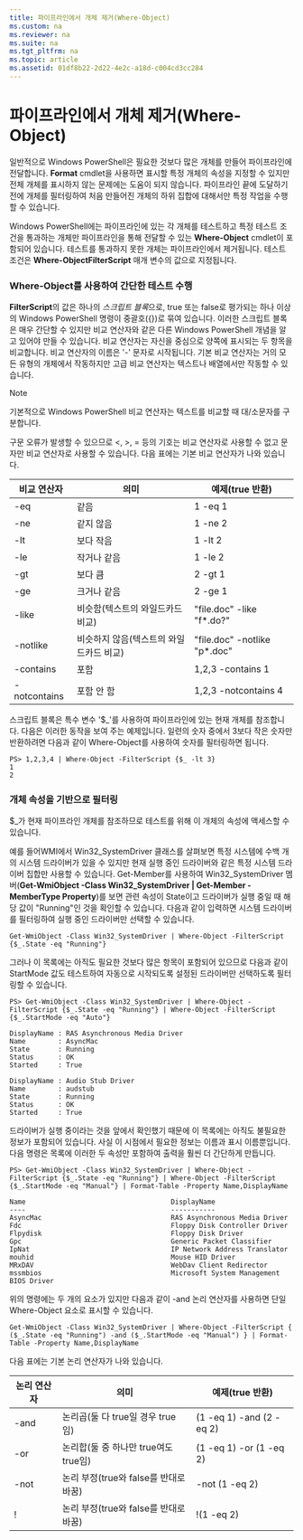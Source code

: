 ```yaml
---
title: 파이프라인에서 개체 제거(Where-Object)
ms.custom: na
ms.reviewer: na
ms.suite: na
ms.tgt_pltfrm: na
ms.topic: article
ms.assetid: 01df8b22-2d22-4e2c-a18d-c004cd3cc284
---
```

# 파이프라인에서 개체 제거(Where-Object)
일반적으로 Windows PowerShell은 필요한 것보다 많은 개체를 만들어 파이프라인에 전달합니다. **Format** cmdlet을 사용하면 표시할 특정 개체의 속성을 지정할 수 있지만 전체 개체를 표시하지 않는 문제에는 도움이 되지 않습니다. 파이프라인 끝에 도달하기 전에 개체를 필터링하여 처음 만들어진 개체의 하위 집합에 대해서만 특정 작업을 수행할 수 있습니다.

Windows PowerShell에는 파이프라인에 있는 각 개체를 테스트하고 특정 테스트 조건을 통과하는 개체만 파이프라인을 통해 전달할 수 있는 **Where\-Object** cmdlet이 포함되어 있습니다. 테스트를 통과하지 못한 개체는 파이프라인에서 제거됩니다. 테스트 조건은 **Where\-ObjectFilterScript** 매개 변수의 값으로 지정됩니다.

### Where\-Object를 사용하여 간단한 테스트 수행
**FilterScript**의 값은 하나의 *스크립트 블록*으로, true 또는 false로 평가되는 하나 이상의 Windows PowerShell 명령이 중괄호({})로 묶여 있습니다. 이러한 스크립트 블록은 매우 간단할 수 있지만 비교 연산자와 같은 다른 Windows PowerShell 개념을 알고 있어야 만들 수 있습니다. 비교 연산자는 자신을 중심으로 양쪽에 표시되는 두 항목을 비교합니다. 비교 연산자의 이름은 '\-' 문자로 시작됩니다. 기본 비교 연산자는 거의 모든 유형의 개체에서 작동하지만 고급 비교 연산자는 텍스트나 배열에서만 작동할 수 있습니다.

> [!NOTE]
> 기본적으로 Windows PowerShell 비교 연산자는 텍스트를 비교할 때 대/소문자를 구분합니다.

구문 오류가 발생할 수 있으므로 <, >, \= 등의 기호는 비교 연산자로 사용할 수 없고 문자만 비교 연산자로 사용할 수 있습니다. 다음 표에는 기본 비교 연산자가 나와 있습니다.

|비교 연산자|의미|예제(true 반환)|
|-----------------------|-----------|--------------------------|
|\-eq|같음|1 \-eq 1|
|\-ne|같지 않음|1 \-ne 2|
|\-lt|보다 작음|1 \-lt 2|
|\-le|작거나 같음|1 \-le 2|
|\-gt|보다 큼|2 \-gt 1|
|\-ge|크거나 같음|2 \-ge 1|
|\-like|비슷함(텍스트의 와일드카드 비교)|"file.doc" \-like "f\*.do?"|
|\-notlike|비슷하지 않음(텍스트의 와일드카드 비교)|"file.doc" \-notlike "p\*.doc"|
|\-contains|포함|1,2,3 \-contains 1|
|\-notcontains|포함 안 함|1,2,3 \-notcontains 4|

스크립트 블록은 특수 변수 '$\_'를 사용하여 파이프라인에 있는 현재 개체를 참조합니다. 다음은 이러한 동작을 보여 주는 예제입니다. 일련의 숫자 중에서 3보다 작은 숫자만 반환하려면 다음과 같이 Where\-Object를 사용하여 숫자를 필터링하면 됩니다.

```
PS> 1,2,3,4 | Where-Object -FilterScript {$_ -lt 3}
1
2
```

### 개체 속성을 기반으로 필터링
$\_가 현재 파이프라인 개체를 참조하므로 테스트를 위해 이 개체의 속성에 액세스할 수 있습니다.

예를 들어WMI에서 Win32_SystemDriver 클래스를 살펴보면 특정 시스템에 수백 개의 시스템 드라이버가 있을 수 있지만 현재 실행 중인 드라이버와 같은 특정 시스템 드라이버 집합만 사용할 수 있습니다. Get\-Member를 사용하여 Win32_SystemDriver 멤버(**Get\-WmiObject \-Class Win32\_SystemDriver | Get\-Member \-MemberType Property**)를 보면 관련 속성이 State이고 드라이버가 실행 중일 때 해당 값이 "Running"인 것을 확인할 수 있습니다. 다음과 같이 입력하면 시스템 드라이버를 필터링하여 실행 중인 드라이버만 선택할 수 있습니다.

```
Get-WmiObject -Class Win32_SystemDriver | Where-Object -FilterScript {$_.State -eq "Running"}
```

그러나 이 목록에는 아직도 필요한 것보다 많은 항목이 포함되어 있으므로 다음과 같이 StartMode 값도 테스트하여 자동으로 시작되도록 설정된 드라이버만 선택하도록 필터링할 수 있습니다.

```
PS> Get-WmiObject -Class Win32_SystemDriver | Where-Object -FilterScript {$_.State -eq "Running"} | Where-Object -FilterScript {$_.StartMode -eq "Auto"}

DisplayName : RAS Asynchronous Media Driver
Name        : AsyncMac
State       : Running
Status      : OK
Started     : True

DisplayName : Audio Stub Driver
Name        : audstub
State       : Running
Status      : OK
Started     : True
```

드라이버가 실행 중이라는 것을 앞에서 확인했기 때문에 이 목록에는 아직도 불필요한 정보가 포함되어 있습니다. 사실 이 시점에서 필요한 정보는 이름과 표시 이름뿐입니다. 다음 명령은 목록에 이러한 두 속성만 포함하여 출력을 훨씬 더 간단하게 만듭니다.

```
PS> Get-WmiObject -Class Win32_SystemDriver | Where-Object -FilterScript {$_.State -eq "Running"} | Where-Object -FilterScript {$_.StartMode -eq "Manual"} | Format-Table -Property Name,DisplayName

Name                                    DisplayName
----                                    -----------
AsyncMac                                RAS Asynchronous Media Driver
Fdc                                     Floppy Disk Controller Driver
Flpydisk                                Floppy Disk Driver
Gpc                                     Generic Packet Classifier
IpNat                                   IP Network Address Translator
mouhid                                  Mouse HID Driver
MRxDAV                                  WebDav Client Redirector
mssmbios                                Microsoft System Management BIOS Driver
```

위의 명령에는 두 개의 요소가 있지만 다음과 같이 \-and 논리 연산자를 사용하면 단일 Where\-Object 요소로 표시할 수 있습니다.

```
Get-WmiObject -Class Win32_SystemDriver | Where-Object -FilterScript { ($_.State -eq "Running") -and ($_.StartMode -eq "Manual") } | Format-Table -Property Name,DisplayName
```

다음 표에는 기본 논리 연산자가 나와 있습니다.

|논리 연산자|의미|예제(true 반환)|
|--------------------|-----------|--------------------------|
|\-and|논리곱(둘 다 true일 경우 true임)|(1 \-eq 1) \-and (2 \-eq 2)|
|\-or|논리합(둘 중 하나만 true여도 true임)|(1 \-eq 1) \-or (1 \-eq 2)|
|\-not|논리 부정(true와 false를 반대로 바꿈)|\-not (1 \-eq 2)|
|\!|논리 부정(true와 false를 반대로 바꿈)|\!(1 \-eq 2)|



<!--HONumber=Apr16_HO1-->


